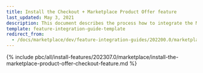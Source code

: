 ```yaml
---
title: Install the Checkout + Marketplace Product Offer feature
last_updated: May 3, 2021
description: This document describes the process how to integrate the Marketplace Product Offer + Checkout feature into a Spryker project.
template: feature-integration-guide-template
redirect_from:
  - /docs/marketplace/dev/feature-integration-guides/202200.0/marketplace-product-offer-checkout-feature-integration.html
---
```


{% include pbc/all/install-features/202307.0/marketplace/install-the-marketplace-product-offer-checkout-feature.md %} <!-- To edit, see /_includes/pbc/all/install-features/202307.0/marketplace/install-the-marketplace-product-offer-checkout-feature.md -->
